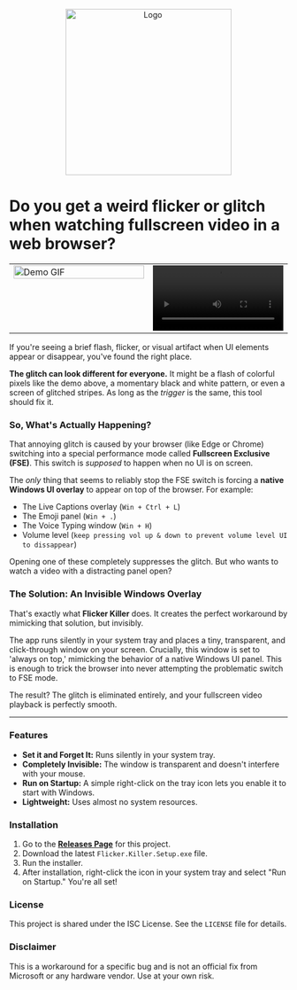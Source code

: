   <p align="center">
    <img src="https://github.com/user-attachments/assets/6009dfc2-142f-4ac0-87a3-6998032c322c" alt="Logo" width="300">
  </p>
  
  # Do you get a weird flicker or glitch when watching fullscreen video in a web browser?
  
  <table>
    <tr>
      <!-- Left Column: GIF -->
      <td style="width:50%; vertical-align: top;">
        <img src="https://github.com/user-attachments/assets/311b9823-738d-499d-95e4-f4d56400acd5" alt="Demo GIF" width="100%" />
      </td>
      <!-- Right Column: Video -->
      <td style="width:50%; vertical-align: top;">
        <video src="https://github.com/user-attachments/assets/ea8d8787-7e99-453f-8e41-863e03cb3363" controls width="100%">
          Your browser does not support the video tag.
        </video>
      </td>
    </tr>
  </table>
  
If you're seeing a brief flash, flicker, or visual artifact when UI elements appear or disappear, you've found the right place.

**The glitch can look different for everyone.** It might be a flash of colorful pixels like the demo above, a momentary black and white pattern, or even a screen of glitched stripes. As long as the *trigger* is the same, this tool should fix it.
  
  ### So, What's Actually Happening?
  
  That annoying glitch is caused by your browser (like Edge or Chrome) switching into a special performance mode called **Fullscreen Exclusive (FSE)**. This switch is *supposed* to happen when no UI is on screen.
  
  The *only* thing that seems to reliably stop the FSE switch is forcing a **native Windows UI overlay** to appear on top of the browser. For example:
  *   The Live Captions overlay (`Win + Ctrl + L`)
  *   The Emoji panel (`Win + .`)
  *   The Voice Typing window (`Win + H`)
  *   Volume level (`keep pressing vol up & down to prevent volume level UI to dissappear`)
  
  Opening one of these completely suppresses the glitch. But who wants to watch a video with a distracting panel open?
  
  ### The Solution: An Invisible Windows Overlay
  
  That's exactly what **Flicker Killer** does. It creates the perfect workaround by mimicking that solution, but invisibly.
  
  The app runs silently in your system tray and places a tiny, transparent, and click-through window on your screen. Crucially, this window is set to 'always on top,' mimicking the behavior of a native Windows UI panel. This is enough to trick the browser into never attempting the problematic switch to FSE mode.
  
  The result? The glitch is eliminated entirely, and your fullscreen video playback is perfectly smooth.
  
  ---
  
  ### Features
  *   **Set it and Forget It:** Runs silently in your system tray.
  *   **Completely Invisible:** The window is transparent and doesn't interfere with your mouse.
  *   **Run on Startup:** A simple right-click on the tray icon lets you enable it to start with Windows.
  *   **Lightweight:** Uses almost no system resources.
  
  ### Installation
  1.  Go to the [**Releases Page**](https://github.com/Andrematomer/flicker-killer/releases) for this project.
  2.  Download the latest `Flicker.Killer.Setup.exe` file.
  3.  Run the installer.
  4.  After installation, right-click the icon in your system tray and select "Run on Startup." You're all set!
  
  ### License
  This project is shared under the ISC License. See the `LICENSE` file for details.
  
  ### Disclaimer
  
  
  This is a workaround for a specific bug and is not an official fix from Microsoft or any hardware vendor. Use at your own risk.
  
